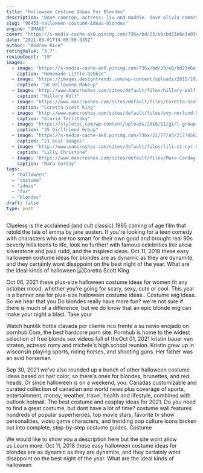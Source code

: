 ```yaml
---
title: "Halloween Costume Ideas For Blondes"
description: "Dove cameron, actress: liv and maddie. Dove olivia cameron was born chloe celeste hosterman on january 15, 1996 in bainbridge island, washington to bonnie j. Wallace, an acting coach & philip alan"
slug: "96455-halloween-costume-ideas-blondes"
engine: "IMAGE"
cover: "https://s-media-cache-ak0.pinimg.com/736x/bd/23/e6/bd23e6e3e03ddfc65b720d8b28f61706.jpg"
date: "2021-09-01T14:08:55.335Z"
author: "Andrew Rice"
ratingValue: "3.7"
reviewCount: "19"
images:
  - image: "https://s-media-cache-ak0.pinimg.com/736x/bd/23/e6/bd23e6e3e03ddfc65b720d8b28f61706.jpg"
    caption: "Homemade Little Debbie"
  - image: "https://images.designtrends.com/wp-content/uploads/2015/10/28132918/Halloween-makeup-trend-for-boys.jpg"
    caption: "58 Halloween Makeup"
  - image: "http://www.mancrushes.com/sites/default/files/hillary-wolf-judo-2.jpg"
    caption: "Hillary Wolf"
  - image: "https://www.mancrushes.com/sites/default/files/Coretta-Scott-King-young-3.jpg"
    caption: "Coretta Scott King"
  - image: "http://www.mancrushes.com/sites/default/files/evy-norlund-5.jpg"
    caption: "Gloria Terlitsky"
  - image: "https://styletic.com/wp-content/uploads/2016/11/girl-group-costume-ideas/28-girl-group-costume-ideas.jpg"
    caption: "35 Girlfriend Group"
  - image: "https://s-media-cache-ak0.pinimg.com/736x/21/77/a5/2177a562f261089edea2aee77a1178a5.jpg"
    caption: "21 best images"
  - image: "http://www.mancrushes.com/sites/default/files/lili-st-cyr-2.jpg"
    caption: "Lilly Christine"
  - image: "https://www.mancrushes.com/sites/default/files/Mara-Corday-full-body-4.jpg"
    caption: "Mara Corday"
tags:
  - "halloween"
  - "costume"
  - "ideas"
  - "for"
  - "blondes"
draft: false
type: post
---
```


Clueless is the acclaimed (and cult classic) 1995 coming of age film that retold the tale of emma by jane austen. If you're looking for a teen comedy with characters who are too smart for their own good and brought real 90s beverly hills teens to life, look no further! with famous celebrities like alicia silverstone and paul rudd, and the inspired ideas. Oct 11, 2018 these easy halloween costume ideas for blondes are as dynamic as they are dynamite, and they certainly wont disappoint on the best night of the year. What are the ideal kinds of halloween
![Coretta Scott King](https://www.mancrushes.com/sites/default/files/Coretta-Scott-King-young-3.jpg "Coretta Scott King")

Oct 06, 2021 these plus-size halloween costume ideas for women fit any october mood, whether you&#39;re going for scary, sexy, cute or cool. This year is a banner one for plus-size halloween costume ideas.. Costume wig ideas. So we hear that you  Do blondes really have more fun? we&#39;re not sure if there is much of a difference, but we do know that an epic blonde wig can make your night a blast. Take your
<!--inArticleAds-->

<!--galleryOne-->

Watch hunt4k hottie clavada por cliente rico frente a su novio enojado on pornhub.Com, the best hardcore porn site. Pornhub is home to the widest selection of free blonde sex videos full of theOct 01, 2021 kristin bauer van straten, actress: romy and michele's high school reunion. Kristin grew up in wisconsin playing sports, riding horses, and shooting guns. Her father was an avid horseman
<!--inArticleAds-->

<!--galleryTwo-->

Sep 30, 2021 we've also rounded up a bunch of other halloween costume ideas based on hair color, so there's ones for blondes, brunettes, and red heads. Or since halloween is on a weekend, you. Canadas customizable and curated collection of canadian and world news plus coverage of sports, entertainment, money, weather, travel, health and lifestyle, combined with outlook  hotmail. The best costume and cosplay ideas for 2021. Do you need to find a great costume, but dont have a lot of time? costume wall features hundreds of popular superheroes, top movie stars, favorite tv show personalities, video game characters, and trending pop culture icons broken out into complete, step-by-step costume guides. Costume
<!--galleryThree-->

We would like to show you a description here but the site wont allow us.Learn more. Oct 11, 2018 these easy halloween costume ideas for blondes are as dynamic as they are dynamite, and they certainly wont disappoint on the best night of the year. What are the ideal kinds of halloween